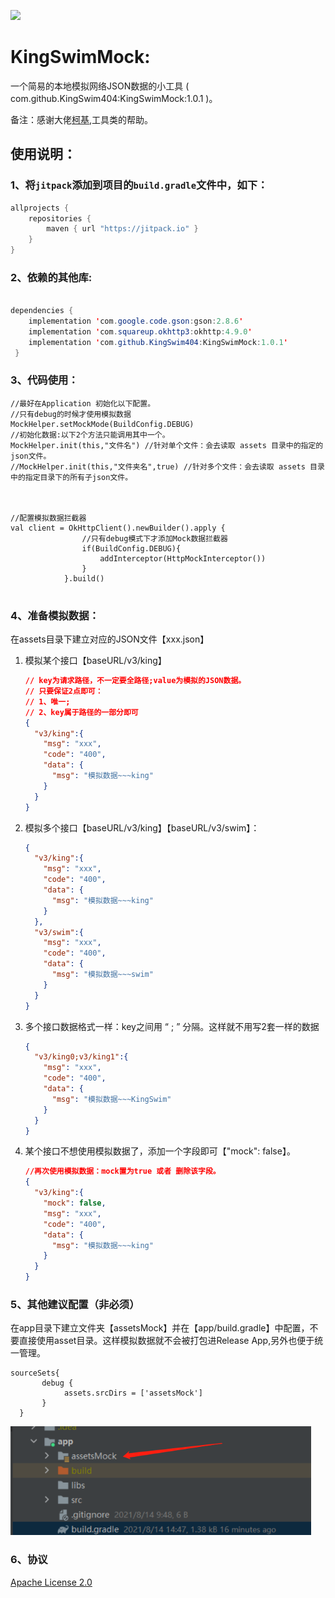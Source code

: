 

[![](https://jitpack.io/v/KingSwim404/KingSwimMock.svg)](https://jitpack.io/#KingSwim404/KingSwimMock)

# KingSwimMock:

一个简易的本地模拟网络JSON数据的小工具 ( com.github.KingSwim404:KingSwimMock:1.0.1 )。

备注：感谢大佬[柯基](https://github.com/Blankj),工具类的帮助。

## 使用说明：

### 1、将`jitpack`添加到项目的`build.gradle`文件中，如下：

```java
allprojects {
    repositories {
        maven { url "https://jitpack.io" }
    }
}
```
### 2、依赖的其他库:

```java

dependencies {
    implementation 'com.google.code.gson:gson:2.8.6'
    implementation 'com.squareup.okhttp3:okhttp:4.9.0'
    implementation 'com.github.KingSwim404:KingSwimMock:1.0.1'          
 }
```

### 3、代码使用：

```
//最好在Application 初始化以下配置。
//只有debug的时候才使用模拟数据  
MockHelper.setMockMode(BuildConfig.DEBUG)
//初始化数据:以下2个方法只能调用其中一个。
MockHelper.init(this,"文件名") //针对单个文件：会去读取 assets 目录中的指定的json文件。
//MockHelper.init(this,"文件夹名",true) //针对多个文件：会去读取 assets 目录中的指定目录下的所有子json文件。



//配置模拟数据拦截器
val client = OkHttpClient().newBuilder().apply {
                //只有debug模式下才添加Mock数据拦截器
                if(BuildConfig.DEBUG){
                    addInterceptor(HttpMockInterceptor())
                }
            }.build()
            
```

### 4、准备模拟数据：

在assets目录下建立对应的JSON文件【xxx.json】

1. 模拟某个接口【baseURL/v3/king】

   ```json
   // key为请求路径，不一定要全路径;value为模拟的JSON数据。
   // 只要保证2点即可：
   // 1、唯一;
   // 2、key属于路径的一部分即可  
   {
     "v3/king":{
       "msg": "xxx",
       "code": "400",
       "data": {
         "msg": "模拟数据~~~king"
       }
     }
   }
   ```

2. 模拟多个接口【baseURL/v3/king】【baseURL/v3/swim】：

   ```json
   {
     "v3/king":{
       "msg": "xxx",
       "code": "400",
       "data": {
         "msg": "模拟数据~~~king"
       }
     },
     "v3/swim":{
       "msg": "xxx",
       "code": "400",
       "data": {
         "msg": "模拟数据~~~swim"
       }
     }
   }
   ```

3. 多个接口数据格式一样：key之间用 “ ; ” 分隔。这样就不用写2套一样的数据

   ```json
   {
     "v3/king0;v3/king1":{
       "msg": "xxx",
       "code": "400",
       "data": {
         "msg": "模拟数据~~~KingSwim"
       }
     }
   }
   ```

4. 某个接口不想使用模拟数据了，添加一个字段即可【"mock": false】。

   ```json
   //再次使用模拟数据：mock置为true 或者 删除该字段。
   {
     "v3/king":{
       "mock": false,
       "msg": "xxx",
       "code": "400",
       "data": {
         "msg": "模拟数据~~~king"
       }
     }
   }
   
   ```

### 5、其他建议配置（非必须）

在app目录下建立文件夹【assetsMock】并在【app/build.gradle】中配置，不要直接使用asset目录。这样模拟数据就不会被打包进Release App,另外也便于统一管理。

```
sourceSets{
       debug {
            assets.srcDirs = ['assetsMock']
       }
  }
```

 <img src="img/file.png" style="zoom:75%;" />


### 6、协议
[Apache License 2.0](https://github.com/KingSwim404/KingSwimMock/blob/master/LICENSE)
